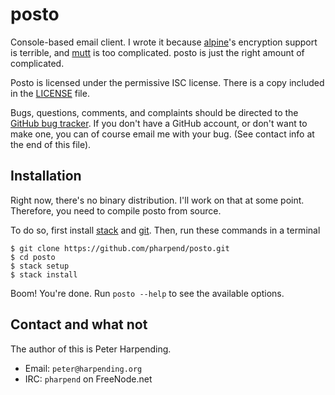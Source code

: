 # posto

Console-based email client. I wrote it because
[alpine](https://www.washington.edu/alpine/)'s encryption support is
terrible, and [mutt](http://www.mutt.org/) is too complicated. posto is
just the right amount of complicated.

Posto is licensed under the permissive ISC license. There is a copy
included in the [LICENSE](LICENSE) file.

Bugs, questions, comments, and complaints should be directed to the
[GitHub bug tracker](https://github.com/pharpend/posto/issues). If you
don't have a GitHub account, or don't want to make one, you can of
course email me with your bug. (See contact info at the end of this
file).

## Installation

Right now, there's no binary distribution. I'll work on that at some
point. Therefore, you need to compile posto from source.

To do so, first install
[stack](http://docs.haskellstack.org/en/stable/README/) and
[git](https://git-scm.com/book/en/v2/Getting-Started-Installing-Git). Then,
run these commands in a terminal

    $ git clone https://github.com/pharpend/posto.git
    $ cd posto
    $ stack setup
    $ stack install
    
Boom! You're done. Run `posto --help` to see the available options.

## Contact and what not

The author of this is Peter Harpending.

* Email: `peter@harpending.org`
* IRC: `pharpend` on FreeNode.net
